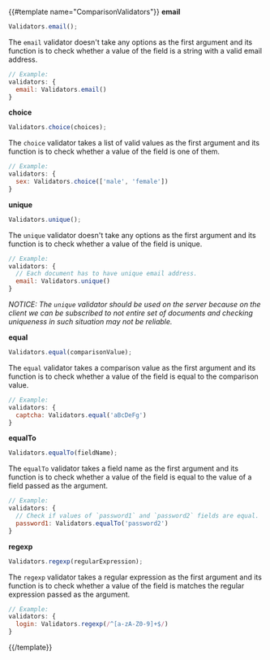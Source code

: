 {{#template name="ComparisonValidators"}}
**email**

```js
Validators.email();
```

The `email` validator doesn't take any options as the first argument and its function is to check whether a value of the field is a string with a valid email address.

```js
// Example:
validators: {
  email: Validators.email()
}
```

**choice**

```js
Validators.choice(choices);
```

The `choice` validator takes a list of valid values as the first argument and its function is to check whether a value of the field is one of them.

```js
// Example:
validators: {
  sex: Validators.choice(['male', 'female'])
}
```

**unique**

```js
Validators.unique();
```

The `unique` validator doesn't take any options as the first argument and its function is to check whether a value of the field is unique.

```js
// Example:
validators: {
  // Each document has to have unique email address.
  email: Validators.unique()
}
```

*NOTICE: The `unique` validator should be used on the server because on the client we can be subscribed to not entire set of documents and checking uniqueness in such situation may not be reliable.*

**equal**

```js
Validators.equal(comparisonValue);
```

The `equal` validator takes a comparison value as the first argument and its function is to check whether a value of the field is equal to the comparison value.

```js
// Example:
validators: {
  captcha: Validators.equal('aBcDeFg')
}
```

**equalTo**

```js
Validators.equalTo(fieldName);
```

The `equalTo` validator takes a field name as the first argument and its function is to check whether a value of the field is equal to the value of a field passed as the argument.

```js
// Example:
validators: {
  // Check if values of `password1` and `password2` fields are equal.
  password1: Validators.equalTo('password2')
}
```

**regexp**

```js
Validators.regexp(regularExpression);
```

The `regexp` validator takes a regular expression as the first argument and its function is to check whether a value of the field is matches the regular expression passed as the argument.

```js
// Example:
validators: {
  login: Validators.regexp(/^[a-zA-Z0-9]+$/)
}
```
{{/template}}
